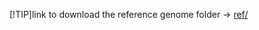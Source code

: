 
[!TIP]link to download the reference genome folder ->  [ref/](https://usf.box.com/s/tanr779ntq2cmci1ix6x6indju36zmhg)
